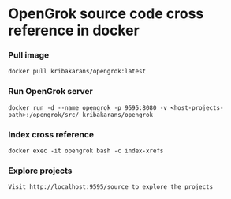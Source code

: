 # OpenGrok source code cross reference in docker

### Pull image
    docker pull kribakarans/opengrok:latest

### Run OpenGrok server
    docker run -d --name opengrok -p 9595:8080 -v <host-projects-path>:/opengrok/src/ kribakarans/opengrok

### Index cross reference
	docker exec -it opengrok bash -c index-xrefs

### Explore projects
    Visit http://localhost:9595/source to explore the projects
